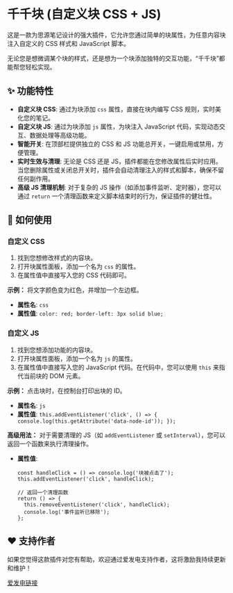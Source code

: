 # 千千块 (自定义块 CSS + JS)

这是一款为思源笔记设计的强大插件，它允许您通过简单的块属性，为任意内容块注入自定义的 CSS 样式和 JavaScript 脚本。

无论您是想微调某个块的样式，还是想为一个块添加独特的交互功能，“千千块”都能帮您轻松实现。

## ✨ 功能特性

- **自定义块 CSS**: 通过为块添加 `css` 属性，直接在块内编写 CSS 规则，实时美化您的笔记。
- **自定义块 JS**: 通过为块添加 `js` 属性，为块注入 JavaScript 代码，实现动态交互、数据处理等高级功能。
- **智能开关**: 在顶部栏提供独立的 CSS 和 JS 功能总开关，一键启用或禁用，方便管理。
- **实时生效与清理**: 无论是 CSS 还是 JS，插件都能在您修改属性后实时应用。当您删除属性或关闭总开关时，插件会自动清理注入的样式和脚本，确保不留任何副作用。
- **高级 JS 清理机制**: 对于复杂的 JS 操作（如添加事件监听、定时器），您可以通过 `return` 一个清理函数来定义脚本结束时的行为，保证插件的健壮性。

## 🚀 如何使用

### 自定义 CSS

1. 找到您想修改样式的内容块。
2. 打开块属性面板，添加一个名为 `css` 的属性。
3. 在属性值中直接写入您的 CSS 代码即可。

**示例：**  将文字颜色变为红色，并增加一个左边框。

- **属性名**: `css`
- **属性值**: `color: red; border-left: 3px solid blue;`

### 自定义 JS

1. 找到您想添加功能的内容块。
2. 打开块属性面板，添加一个名为 `js` 的属性。
3. 在属性值中直接写入您的 JavaScript 代码。在代码中，您可以使用 `this` 来指代当前块的 DOM 元素。

**示例：**  点击块时，在控制台打印出块的 ID。

- **属性名**: `js`
- **属性值**: `this.addEventListener('click', () => { console.log(this.getAttribute('data-node-id')); });`

**高级用法：**  对于需要清理的 JS（如 `addEventListener` 或 `setInterval`），您可以返回一个函数来执行清理操作。

- **属性值**:

  ```
  const handleClick = () => console.log('块被点击了');
  this.addEventListener('click', handleClick);

  // 返回一个清理函数
  return () => {
    this.removeEventListener('click', handleClick);
    console.log('事件监听已移除');
  };

  ```

## ❤️ 支持作者

如果您觉得这款插件对您有帮助，欢迎通过爱发电支持作者，这将激励我持续更新和维护！

[爱发电链接](https://afdian.com/a/QianQian517 "null")